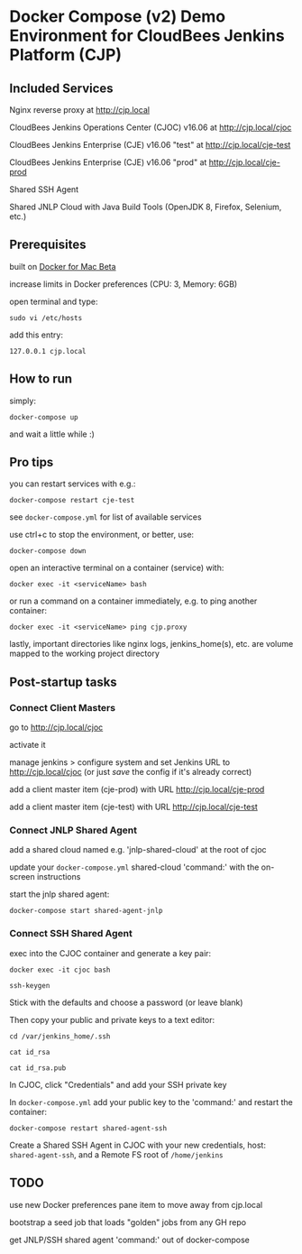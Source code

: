 # Docker Compose (v2) Demo Environment for CloudBees Jenkins Platform (CJP)

## Included Services

Nginx reverse proxy at http://cjp.local

CloudBees Jenkins Operations Center (CJOC) v16.06 at http://cjp.local/cjoc

CloudBees Jenkins Enterprise (CJE) v16.06 "test" at http://cjp.local/cje-test

CloudBees Jenkins Enterprise (CJE) v16.06 "prod" at http://cjp.local/cje-prod

Shared SSH Agent

Shared JNLP Cloud with Java Build Tools (OpenJDK 8, Firefox, Selenium, etc.)

## Prerequisites

built on [Docker for Mac Beta](https://blog.docker.com/2016/03/docker-for-mac-windows-beta/)

increase limits in Docker preferences (CPU: 3, Memory: 6GB)

open terminal and type:

    sudo vi /etc/hosts

add this entry:

    127.0.0.1 cjp.local

## How to run

simply:

    docker-compose up

and wait a little while :)

## Pro tips

you can restart services with e.g.:

    docker-compose restart cje-test

see `` docker-compose.yml `` for list of available services

use ctrl+c to stop the environment, or better, use:

    docker-compose down

open an interactive terminal on a container (service) with:

    docker exec -it <serviceName> bash

or run a command on a container immediately, e.g. to ping another container:

    docker exec -it <serviceName> ping cjp.proxy

lastly, important directories like nginx logs, jenkins_home(s), etc. are volume mapped to the working project directory

## Post-startup tasks

### Connect Client Masters

go to http://cjp.local/cjoc

activate it

manage jenkins > configure system and set Jenkins URL to http://cjp.local/cjoc (or just _save_ the config if it's already correct)

add a client master item (cje-prod) with URL http://cjp.local/cje-prod

add a client master item (cje-test) with URL  http://cjp.local/cje-test

### Connect JNLP Shared Agent

add a shared cloud named e.g. 'jnlp-shared-cloud' at the root of cjoc

update your `` docker-compose.yml `` shared-cloud 'command:' with the on-screen instructions

start the jnlp shared agent:

    docker-compose start shared-agent-jnlp

### Connect SSH Shared Agent

exec into the CJOC container and generate a key pair:

    docker exec -it cjoc bash

    ssh-keygen

Stick with the defaults and choose a password (or leave blank)

Then copy your public and private keys to a text editor:

    cd /var/jenkins_home/.ssh

    cat id_rsa

    cat id_rsa.pub

In CJOC, click "Credentials" and add your SSH private key

In `` docker-compose.yml `` add your public key to the 'command:' and restart the container:

    docker-compose restart shared-agent-ssh

Create a Shared SSH Agent in CJOC with your new credentials, host: `` shared-agent-ssh ``, and a Remote FS root of `` /home/jenkins ``

## TODO

use new Docker preferences pane item to move away from cjp.local

bootstrap a seed job that loads "golden" jobs from any GH repo

get JNLP/SSH shared agent 'command:' out of docker-compose
